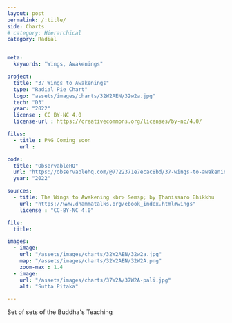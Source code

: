 ```yaml
---
layout: post
permalink: /:title/
side: Charts
# category: Hierarchical
category: Radial


meta:
  keywords: "Wings, Awakenings"

project:
  title: "37 Wings to Awakenings"
  type: "Radial Pie Chart"
  logo: "assets/images/charts/32W2AEN/32w2a.jpg"
  tech: "D3"
  year: "2022"
  license : CC BY-NC 4.0
  license-url : https://creativecommons.org/licenses/by-nc/4.0/

files:
  - title : PNG Coming soon
    url :

code:
  title: "ObservableHQ"
  url: "https://observablehq.com/@7722371e7ecac8bd/37-wings-to-awakenings-iii?collection=@7722371e7ecac8bd/finished"
  year: "2022"

sources:
  - title: The Wings to Awakening <br> &emsp; by Ṭhānissaro Bhikkhu
    url: "https://www.dhammatalks.org/ebook_index.html#wings"
    license : "CC-BY-NC 4.0"

file:
  title:

images:
  - image:
    url: "/assets/images/charts/32W2AEN/32w2a.jpg"
    map: "/assets/images/charts/32W2AEN/32W2A.png"
    zoom-max : 1.4
  - image:
    url: "/assets/images/charts/37W2A/37W2A-pali.jpg"
    alt: "Sutta Pitaka"

---
```


Set of sets of the Buddha's Teaching
